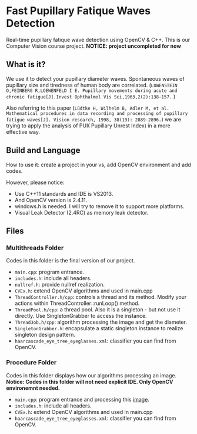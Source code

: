 # Fast Pupillary Fatique Waves Detection
Real-time pupillary fatique wave detection using OpenCV &amp; C++. This is our Computer Vision course project. **NOTICE: project uncompleted for now**

## What is it?
We use it to detect your pupillary diameter waves. Spontaneous waves of pupillary size and tiredness of human body are correlated. (`LOWENSTEIN O,FEINBERG R,LOEWENFELD I E. Pupillary movements during acute and chronic fatigue[J].Invest Ophthalmol Vis Sci,1963,2(2):138-157.`  )

Also referring to this paper (`Lüdtke H, Wilhelm B, Adler M, et al. Mathematical procedures in data recording and processing of pupillary fatigue waves[J]. Vision research, 1998, 38(19): 2889-2896.`) we are trying to apply the analysis of PUI( Pupillary Unrest Index) in a more effective way.

## Build and Language
How to use it: create a project in your vs, add OpenCV environment and add codes.

However, please notice:

* Use C++11 standards and IDE is VS2013.
* And OpenCV version is 2.4.11.
* windows.h is needed. I will try to remove it to support more platforms.
* Visual Leak Detector (2.4RC) as memory leak detector.

## Files

### Multithreads Folder
Codes in this folder is the final version of our project.

* `main.cpp`: program entrance.
* `includes.h`: include all headers.
* `nullref.h`: provide nullref realization.
* `CVEx.h`: extend OpenCV algorithms and used in main.cpp
* `ThreadController.h/cpp`: controls a thread and its method. Modify your actions within ThreadController::runLoop() method.
* `ThreadPool.h/cpp`: a thread pool. Also it is a singleton - but not use it directly. Use SingletonGrabber to access the instance.
* `ThreadJob.h/cpp`: algorithm processing the image and get the diameter.
* `SingletonGrabber.h`: encapsulate a static singleton instance to realize singleton design pattern.
* `haarcascade_eye_tree_eyeglasses.xml`: classifier you can find from OpenCV.

### Procedure Folder
Codes in this folder displays how our algorithms processing an image.
**Notice: Codes in this folder will not need explicit IDE. Only OpenCV environemnt needed.**

* `main.cpp`: program entrance and processing this [image](http://www.nipic.com/show/1/11/fe8b096e1238b796.html).
* `includes.h`: include all headers.
* `CVEx.h`: extend OpenCV algorithms and used in main.cpp
* `haarcascade_eye_tree_eyeglasses.xml`: classifier you can find from OpenCV.
